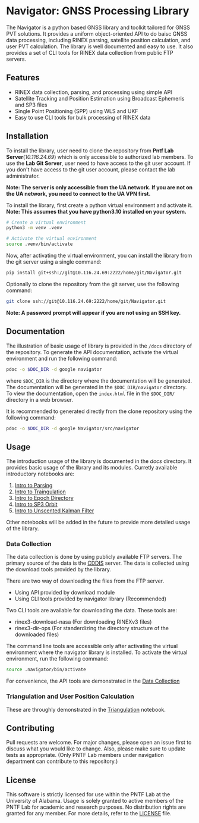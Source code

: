 # Navigator: GNSS Processing Library
The Navigator is a python based GNSS library and toolkit tailored for GNSS PVT solutions. It provides a uniform object-oriented API to do baisc GNSS data processing, including RINEX parsing, satellite position calculation, and user PVT calculation. The library is well documented and easy to use. It also provides a set of CLI tools for RINEX data collection from public FTP servers.

## Features
- RINEX data collection, parsing, and processing using simple API
- Satellite Tracking and Position Estimation using Broadcast Ephemeris and SP3 files
- Single Point Positioning (SPP) using WLS and UKF
- Easy to use CLI tools for bulk processing of RINEX data

## Installation
To install the library, user need to clone the repository from **Pntf Lab Server**(*10.116.24.69*) which is only accessible to authorized lab members. To use the **Lab Git Server**, user need to have access to the git user account. If you don't have access to the git user account, please contact the lab administrator.

**Note: The server is only accessible from the UA network. If you are not on the UA network, you need to connect to the UA VPN first.**

To install the library, first create a python virtual environment and activate it. 
**Note: This assumes that you have python3.10 installed on your system.**
```bash
# Create a virtual environment
python3 -m venv .venv

# Activate the virtual environment
source .venv/bin/activate
```

Now, after activating the virtual environment, you can install the library from the git server using a single command:
```bash
pip install git+ssh://git@10.116.24.69:2222/home/git/Navigator.git
```

Optionally to clone the repository from the git server, use the following command:
```bash
git clone ssh://git@10.116.24.69:2222/home/git/Navigator.git
```
**Note: A password prompt will appear if you are not using an SSH key.**


## Documentation
The illustration of basic usage of library is provided in the `/docs` directory of the repository. To generate the API documentation, activate the virtual environment and run the following command:
```bash
pdoc -o $DOC_DIR -d google navigator
```
where `$DOC_DIR` is the directory where the documentation will be generated. The documentation will be generated in the `$DOC_DIR/navigator` directory. To view the documentation, open the `index.html` file in the `$DOC_DIR/` directory in a web browser.

It is recommended to generated directly from the clone repository using the following command:
```bash
pdoc -o $DOC_DIR -d google Navigator/src/navigator
```

## Usage
The introduction usage of the library is documented in the *docs* directory. It provides basic usage of the library and its modules. Curretly available introductory notebooks are:
1. [Intro to Parsing](./docs/intro/intro_parsing_and_interpolation.ipynb)
2. [Intro to Traingulation](./docs/intro/intro_triangulation.ipynb)
3. [Intro to Epoch Directory](./docs/intro/epoch_directory_tutorial.ipynb)
4. [Intro to SP3 Orbit](./docs/intro/intro_sp3_orbit.ipynb)
5. [Intro to Unscented Kalman Filter](./docs//intro/unscented_kalman_filter_gps.ipynb)

Other notebooks will be added in the future to provide more detailed usage of the library.

### Data Collection
The data collection is done by using publicly available FTP servers. The primary source of the data is the [CDDIS](https://cddis.nasa.gov/Data_and_Derived_Products/CDDIS_Archive_Access.html) server. The data is collected using the download tools provided by the library.

There are two way of downloading the files from the FTP server.

- Using API provided by download module
- Using CLI tools provided by navigator library (Recommended)

 Two CLI tools are available for downloading the data. These tools are:
- rinex3-download-nasa (For downloading RINEXv3 files)
- rinex3-dir-ops (For standerdizing the directory structure of the downloaded files)

The command line tools are accessible only after activating the virtual environment where the navigator library is installed. To activate the virtual environment, run the following command:
```bash
source .navigator/bin/activate
```

For convenience, the API tools are demonstrated in the [Data Collection](./docs/reports/report-jan-2024/summary_jan24.ipynb)

### Triangulation and User Position Calculation
These are throughly demonstrated in the [Triangulation](./docs/reports/report-jan-2024/summary_jan24.ipynb) notebook.

## Contributing
Pull requests are welcome. For major changes, please open an issue first to discuss what you would like to change. Also, please make sure to update tests as appropriate. (Only PNTF Lab members under navigation department can contribute to this repository.)

## License
This software is strictly licensed for use within the PNTF Lab at the University of Alabama. Usage is solely granted to active members of the PNTF Lab for academic and research purposes. No distribution rights are granted for any member. For more details, refer to the [LICENSE](LICENSE) file.
